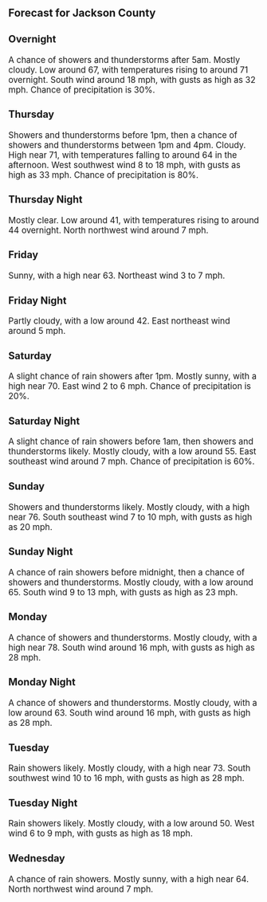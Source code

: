 <div>
   <h2>Forecast for Jackson County</h2>
   <p>
      <div style="font-size:120%">
         <h3>Overnight</h3>A chance of showers and thunderstorms after 5am. Mostly cloudy. Low around 67, with temperatures rising to around 71 overnight.
         South wind around 18 mph, with gusts as high as 32 mph. Chance of precipitation is 30%.<br></div>
   </p>
   <p>
      <div style="font-size:120%">
         <h3>Thursday</h3>Showers and thunderstorms before 1pm, then a chance of showers and thunderstorms between 1pm and 4pm. Cloudy. High near 71,
         with temperatures falling to around 64 in the afternoon. West southwest wind 8 to 18 mph, with gusts as high as 33 mph. Chance
         of precipitation is 80%.<br></div>
   </p>
   <p>
      <div style="font-size:120%">
         <h3>Thursday Night</h3>Mostly clear. Low around 41, with temperatures rising to around 44 overnight. North northwest wind around 7 mph.<br></div>
   </p>
   <p>
      <div style="font-size:120%">
         <h3>Friday</h3>Sunny, with a high near 63. Northeast wind 3 to 7 mph.<br></div>
   </p>
   <p>
      <div style="font-size:120%">
         <h3>Friday Night</h3>Partly cloudy, with a low around 42. East northeast wind around 5 mph.<br></div>
   </p>
   <p>
      <div style="font-size:120%">
         <h3>Saturday</h3>A slight chance of rain showers after 1pm. Mostly sunny, with a high near 70. East wind 2 to 6 mph. Chance of precipitation
         is 20%.<br></div>
   </p>
   <p>
      <div style="font-size:120%">
         <h3>Saturday Night</h3>A slight chance of rain showers before 1am, then showers and thunderstorms likely. Mostly cloudy, with a low around 55. East
         southeast wind around 7 mph. Chance of precipitation is 60%.<br></div>
   </p>
   <p>
      <div style="font-size:120%">
         <h3>Sunday</h3>Showers and thunderstorms likely. Mostly cloudy, with a high near 76. South southeast wind 7 to 10 mph, with gusts as high
         as 20 mph.<br></div>
   </p>
   <p>
      <div style="font-size:120%">
         <h3>Sunday Night</h3>A chance of rain showers before midnight, then a chance of showers and thunderstorms. Mostly cloudy, with a low around 65.
         South wind 9 to 13 mph, with gusts as high as 23 mph.<br></div>
   </p>
   <p>
      <div style="font-size:120%">
         <h3>Monday</h3>A chance of showers and thunderstorms. Mostly cloudy, with a high near 78. South wind around 16 mph, with gusts as high as
         28 mph.<br></div>
   </p>
   <p>
      <div style="font-size:120%">
         <h3>Monday Night</h3>A chance of showers and thunderstorms. Mostly cloudy, with a low around 63. South wind around 16 mph, with gusts as high as
         28 mph.<br></div>
   </p>
   <p>
      <div style="font-size:120%">
         <h3>Tuesday</h3>Rain showers likely. Mostly cloudy, with a high near 73. South southwest wind 10 to 16 mph, with gusts as high as 28 mph.<br></div>
   </p>
   <p>
      <div style="font-size:120%">
         <h3>Tuesday Night</h3>Rain showers likely. Mostly cloudy, with a low around 50. West wind 6 to 9 mph, with gusts as high as 18 mph.<br></div>
   </p>
   <p>
      <div style="font-size:120%">
         <h3>Wednesday</h3>A chance of rain showers. Mostly sunny, with a high near 64. North northwest wind around 7 mph.<br></div>
   </p>
</div>